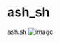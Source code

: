 # ash_sh
ash.sh
![image](https://user-images.githubusercontent.com/41544743/216246400-2004bdcc-2313-4ac9-8d16-5240a5db6837.png)
